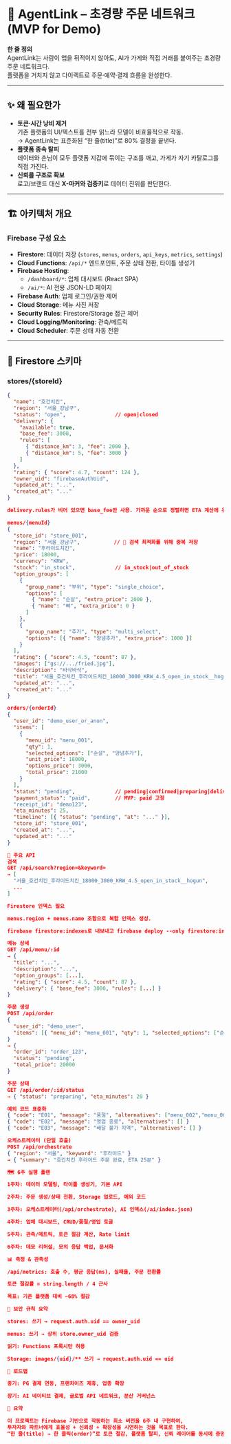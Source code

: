 # 🚀 AgentLink – 초경량 주문 네트워크 (MVP for Demo)

**한 줄 정의**  
AgentLink는 사람이 앱을 뒤적이지 않아도, AI가 가게와 직접 거래를 붙여주는 초경량 주문 네트워크다.  
플랫폼을 거치지 않고 다이렉트로 주문·예약·결제 흐름을 완성한다.  

---

## ✨ 왜 필요한가
- **토큰·시간 낭비 제거**  
  기존 플랫폼의 UI/텍스트를 전부 읽느라 모델이 비효율적으로 작동.  
  → AgentLink는 표준화된 “한 줄(title)”로 80% 결정을 끝낸다.
- **플랫폼 종속 탈피**  
  데이터와 손님이 모두 플랫폼 지갑에 묶이는 구조를 깨고, 가게가 자기 카탈로그를 직접 가진다.
- **신뢰를 구조로 확보**  
  로고/브랜드 대신 **X-마커와 검증키**로 데이터 진위를 판단한다.

---

## 🏗️ 아키텍처 개요

### Firebase 구성 요소
- **Firestore**: 데이터 저장 (`stores`, `menus`, `orders`, `api_keys`, `metrics`, `settings`)
- **Cloud Functions**: `/api/*` 엔드포인트, 주문 상태 전환, 타이틀 생성기
- **Firebase Hosting**:
  - `/dashboard/*`: 업체 대시보드 (React SPA)
  - `/ai/*`: AI 전용 JSON-LD 페이지
- **Firebase Auth**: 업체 로그인/권한 제어
- **Cloud Storage**: 메뉴 사진 저장
- **Security Rules**: Firestore/Storage 접근 제어
- **Cloud Logging/Monitoring**: 관측/메트릭
- **Cloud Scheduler**: 주문 상태 자동 전환

---

## 📁 Firestore 스키마

### stores/{storeId}
```json
{
  "name": "호건치킨",
  "region": "서울_강남구",
  "status": "open",                // open|closed
  "delivery": {
    "available": true,
    "base_fee": 3000,
    "rules": [
      { "distance_km": 3, "fee": 2000 },
      { "distance_km": 5, "fee": 3000 }
    ]
  },
  "rating": { "score": 4.7, "count": 124 },
  "owner_uid": "firebaseAuthUid",
  "updated_at": "...",
  "created_at": "..."
}

delivery.rules가 비어 있으면 base_fee만 사용. 가까운 순으로 정렬하면 ETA 계산에 유리.

menus/{menuId}
{
  "store_id": "store_001",
  "region": "서울_강남구",           // 🔑 검색 최적화를 위해 중복 저장
  "name": "후라이드치킨",
  "price": 18000,
  "currency": "KRW",
  "stock": "in_stock",             // in_stock|out_of_stock
  "option_groups": [
    {
      "group_name": "부위", "type": "single_choice",
      "options": [
        { "name": "순살", "extra_price": 2000 },
        { "name": "뼈", "extra_price": 0 }
      ]
    },
    {
      "group_name": "추가", "type": "multi_select",
      "options": [{ "name": "양념추가", "extra_price": 1000 }]
    }
  ],
  "rating": { "score": 4.5, "count": 87 },
  "images": ["gs://.../fried.jpg"],
  "description": "바삭바삭",
  "title": "서울_호건치킨_후라이드치킨_18000_3000_KRW_4.5_open_in_stock__hogun",
  "updated_at": "...",
  "created_at": "..."
}

orders/{orderId}
{
  "user_id": "demo_user_or_anon",
  "items": [
    {
      "menu_id": "menu_001",
      "qty": 1,
      "selected_options": ["순살", "양념추가"],
      "unit_price": 18000,
      "options_price": 3000,
      "total_price": 21000
    }
  ],
  "status": "pending",             // pending|confirmed|preparing|delivering|completed|cancelled
  "payment_status": "paid",        // MVP: paid 고정
  "receipt_id": "demo123",
  "eta_minutes": 25,
  "timeline": [{ "status": "pending", "at": "..." }],
  "store_id": "store_001",
  "created_at": "...",
  "updated_at": "..."
}

🔌 주요 API
검색
GET /api/search?region=&keyword=
→ [
  "서울_호건치킨_후라이드치킨_18000_3000_KRW_4.5_open_in_stock__hogun",
  ...
]

Firestore 인덱스 필요

menus.region + menus.name 조합으로 복합 인덱스 생성.

firebase firestore:indexes로 내보내고 firebase deploy --only firestore:indexes로 동기화.

메뉴 상세
GET /api/menu/:id
→ {
  "title": "...",
  "description": "...",
  "option_groups": [...],
  "rating": { "score": 4.5, "count": 87 },
  "delivery": { "base_fee": 3000, "rules": [...] }
}

주문 생성
POST /api/order
{
  "user_id": "demo_user",
  "items": [{ "menu_id": "menu_001", "qty": 1, "selected_options": ["순살"] }]
}
→ {
  "order_id": "order_123",
  "status": "pending",
  "total_price": 20000
}

주문 상태
GET /api/order/:id/status
→ { "status": "preparing", "eta_minutes": 20 }

예외 코드 표준화
{ "code": "E01", "message": "품절", "alternatives": ["menu_002","menu_003"] }
{ "code": "E02", "message": "영업 종료", "alternatives": [] }
{ "code": "E03", "message": "배달 불가 지역", "alternatives": [] }

오케스트레이터 (단일 호출)
POST /api/orchestrate
{ "region": "서울", "keyword": "후라이드" }
→ { "summary": "호건치킨 후라이드 주문 완료, ETA 25분" }

🗺️ 6주 실행 플랜

1주차: 데이터 모델링, 타이틀 생성기, 기본 API

2주차: 주문 생성/상태 전환, Storage 업로드, 예외 코드

3주차: 오케스트레이터(/api/orchestrate), AI 인덱스(/ai/index.json)

4주차: 업체 대시보드, CRUD/품절/영업 토글

5주차: 관측/메트릭, 토큰 절감 계산, Rate limit

6주차: 데모 리허설, 모의 응답 백업, 문서화

📊 측정 & 관측성

/api/metrics: 호출 수, 평균 응답(ms), 실패율, 주문 전환률

토큰 절감률 = string.length / 4 근사

목표: 기존 플랫폼 대비 ~68% 절감

🔐 보안 규칙 요약

stores: 쓰기 → request.auth.uid == owner_uid

menus: 쓰기 → 상위 store.owner_uid 검증

읽기: Functions 프록시만 허용

Storage: images/{uid}/** 쓰기 → request.auth.uid == uid

🚀 로드맵

중기: PG 결제 연동, 프랜차이즈 제휴, 업종 확장

장기: AI 네이티브 결제, 글로벌 API 네트워크, 분산 거버넌스

📌 요약

이 프로젝트는 Firebase 기반으로 작동하는 최소 버전을 6주 내 구현하여,
투자자와 파트너에게 효율성 + 신뢰성 + 확장성을 시연하는 것을 목표로 한다.
“한 줄(title) → 한 클릭(order)”로 토큰 절감, 플랫폼 탈피, 신뢰 레이어를 동시에 증명한다.